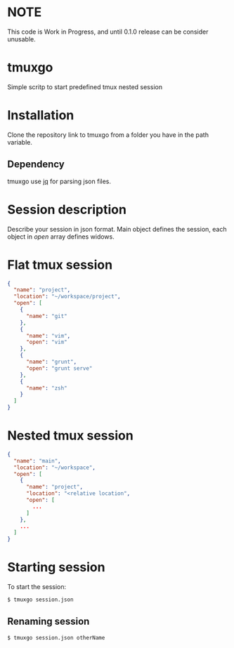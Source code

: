 # NOTE

This code is Work in Progress, and until 0.1.0 release can be consider unusable.

# tmuxgo
Simple scritp to start predefined tmux nested session

# Installation
Clone the repository link to tmuxgo from a folder you have in the path variable.

## Dependency
tmuxgo use [jq](http://stedolan.github.io/jq/) for parsing json files.

# Session description

Describe your session in json format. Main object defines the session, each
object in *open* array defines widows.

# Flat tmux session

```json
{
  "name": "project",
  "location": "~/workspace/project",
  "open": [
    {
      "name": "git"
    },
    {
      "name": "vim",
      "open": "vim"
    },
    {
      "name": "grunt",
      "open": "grunt serve"
    },
    {
      "name": "zsh"
    }
  ]
}
```

# Nested tmux session

```json
{
  "name": "main",
  "location": "~/workspace",
  "open": [
    {
      "name": "project",
      "location": "<relative location",
      "open": [
        ...
      ]
    },
    ...
  ]
}
```

# Starting session

To start the session:

```bash
$ tmuxgo session.json
```

## Renaming session

```bash
$ tmuxgo session.json otherName
```
